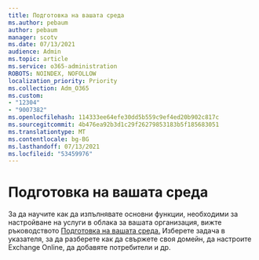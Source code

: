```yaml
---
title: Подготовка на вашата среда
ms.author: pebaum
author: pebaum
manager: scotv
ms.date: 07/13/2021
audience: Admin
ms.topic: article
ms.service: o365-administration
ROBOTS: NOINDEX, NOFOLLOW
localization_priority: Priority
ms.collection: Adm_O365
ms.custom:
- "12304"
- "9007382"
ms.openlocfilehash: 114333ee64efe30dd5b559c9ef4ed20b902c817c
ms.sourcegitcommit: 4b476ea92b3d1c29f26279853183b5f185683051
ms.translationtype: MT
ms.contentlocale: bg-BG
ms.lasthandoff: 07/13/2021
ms.locfileid: "53459976"
---
```

# <a name="prepare-your-environment"></a>Подготовка на вашата среда

За да научите как да изпълнявате основни функции, необходими за настройване на услуги в облака за вашата организация, вижте ръководството [Подготовка на вашата среда.](https://admin.microsoft.com/adminportal/home#/modernonboarding/prepareyourenvironment) Изберете задача в указателя, за да разберете как да свържете своя домейн, да настроите Exchange Online, да добавяте потребители и др.     